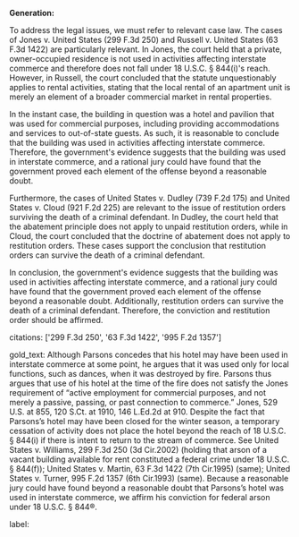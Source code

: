 **Generation:**


To address the legal issues, we must refer to relevant case law. The cases of Jones v. United States (299 F.3d 250) and Russell v. United States (63 F.3d 1422) are particularly relevant. In Jones, the court held that a private, owner-occupied residence is not used in activities affecting interstate commerce and therefore does not fall under 18 U.S.C. § 844(i)'s reach. However, in Russell, the court concluded that the statute unquestionably applies to rental activities, stating that the local rental of an apartment unit is merely an element of a broader commercial market in rental properties.

In the instant case, the building in question was a hotel and pavilion that was used for commercial purposes, including providing accommodations and services to out-of-state guests. As such, it is reasonable to conclude that the building was used in activities affecting interstate commerce. Therefore, the government's evidence suggests that the building was used in interstate commerce, and a rational jury could have found that the government proved each element of the offense beyond a reasonable doubt.

Furthermore, the cases of United States v. Dudley (739 F.2d 175) and United States v. Cloud (921 F.2d 225) are relevant to the issue of restitution orders surviving the death of a criminal defendant. In Dudley, the court held that the abatement principle does not apply to unpaid restitution orders, while in Cloud, the court concluded that the doctrine of abatement does not apply to restitution orders. These cases support the conclusion that restitution orders can survive the death of a criminal defendant.

In conclusion, the government's evidence suggests that the building was used in activities affecting interstate commerce, and a rational jury could have found that the government proved each element of the offense beyond a reasonable doubt. Additionally, restitution orders can survive the death of a criminal defendant. Therefore, the conviction and restitution order should be affirmed. 

citations: ['299 F.3d 250', '63 F.3d 1422', '995 F.2d 1357']

gold_text: Although Parsons concedes that his hotel may have been used in interstate commerce at some point, he argues that it was used only for local functions, such as dances, when it was destroyed by fire. Parsons thus argues that use of his hotel at the time of the fire does not satisfy the Jones requirement of “active employment for commercial purposes, and not merely a passive, passing, or past connection to commerce.” Jones, 529 U.S. at 855, 120 S.Ct. at 1910, 146 L.Ed.2d at 910. Despite the fact that Parsons’s hotel may have been closed for the winter season, a temporary cessation of activity does not place the hotel beyond the reach of 18 U.S.C. § 844(i) if there is intent to return to the stream of commerce. See United States v. Williams, 299 F.3d 250 (3d Cir.2002) (holding that arson of a vacant building available for rent constituted a federal crime under 18 U.S.C. § 844(f)); United States v. Martin, 63 F.3d 1422 (7th Cir.1995) (same); United States v. Turner, 995 F.2d 1357 (6th Cir.1993) (same). Because a reasonable jury could have found beyond a reasonable doubt that Parsons’s hotel was used in interstate commerce, we affirm his conviction for federal arson under 18 U.S.C. § 844®.

label: 